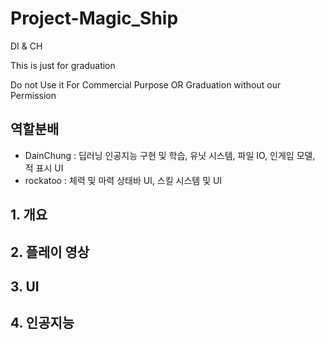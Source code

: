 # Project-Magic_Ship
DI &amp; CH

This is just for graduation

Do not Use it For Commercial Purpose OR Graduation without our Permission

## 역할분배

 - DainChung : 딥러닝 인공지능 구현 및 학습, 유닛 시스템, 파일 IO, 인게임 모델, 적 표시 UI
 - rockatoo : 체력 및 마력 상태바 UI, 스킬 시스템 및 UI

## 1. 개요

## 2. 플레이 영상

## 3. UI

## 4. 인공지능
